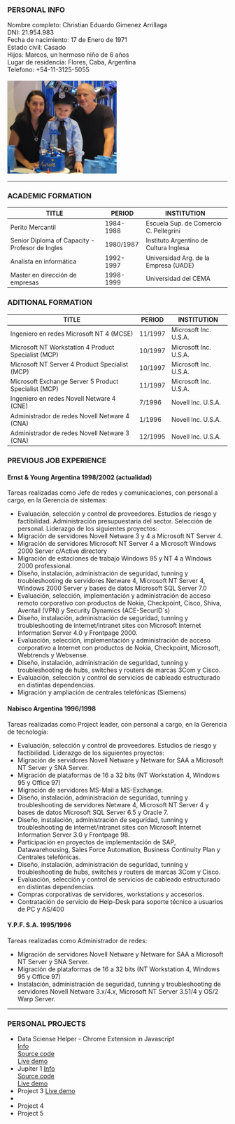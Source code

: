 ### **PERSONAL INFO**

Nombre completo: Christian Eduardo Gimenez Arrillaga  
DNI: 21.954.983  
Fecha de nacimiento: 17 de Enero de 1971  
Estado civil: Casado  
Hijos: Marcos, un hermoso niño de 6 años  
Lugar de residencia: Flores, Caba, Argentina  
Telefono: +54-11-3125-5055  
<br>
<img src="images/foto_familiar.jpg" width="250" />

____

### **ACADEMIC FORMATION**

| TITLE | PERIOD | INSTITUTION |
| -------- | -------- | ------ |
| Perito Mercantil | 1984-1988 | Escuela Sup. de Comercio C. Pellegrini |
| Senior Diploma of Capacity - Profesor de Ingles | 1980/1987 | Instituto Argentino de Cultura Inglesa |
| Analista en informática | 1992-1997 | Universidad Arg. de la Empresa (UADE) |
| Master en dirección de empresas | 1998-1999 |Universidad del CEMA |

### **ADITIONAL FORMATION**

| TITLE | PERIOD | INSTITUTION |
| -------- | -------- | ------ |
| Ingeniero en redes Microsoft NT 4 (MCSE) | 11/1997 | Microsoft Inc. U.S.A. |
| Microsoft NT Workstation 4 Product Specialist (MCP) | 10/1997 | Microsoft Inc. U.S.A. |
| Microsoft NT Server 4 Product Specialist (MCP) | 10/1997 | Microsoft Inc. U.S.A. |
| Microsoft Exchange Server 5 Product Specialist (MCP) | 11/1997 | Microsoft Inc. U.S.A. |
| Ingeniero en redes Novell Netware 4 (CNE) | 7/1996 | Novell Inc. U.S.A. |
| Administrador de redes Novell Netware 4 (CNA) | 1/1996 | Novell Inc. U.S.A. |
| Administrador de redes Novell Netware 3 (CNA) | 12/1995 | Novell Inc. U.S.A. |

### **PREVIOUS JOB EXPERIENCE**

#### Ernst & Young Argentina	1998/2002 (actualidad)
Tareas realizadas como Jefe de redes y comunicaciones, con personal a cargo,  en la Gerencia de sistemas:
- Evaluación, selección y control de proveedores. Estudios de riesgo y factibilidad. Administración presupuestaria del sector. Selección de personal. Liderazgo de los siguientes proyectos:
- Migración de servidores Novell Netware 3 y 4 a Microsoft NT Server 4.
- Migración de servidores Microsoft NT Server 4 a Microsoft Windows 2000 Server c/Active directory
- Migración de estaciones de trabajo Windows 95 y NT 4 a Windows 2000 professional.
- Diseño, instalación, administración de seguridad, tunning y troubleshooting de servidores  Netware 4, Microsoft NT Server 4, Windows 2000 Server y bases de datos Microsoft SQL Server 7.0
- Evaluación, selección, implementación y administración de acceso remoto corporativo con productos  de Nokia, Checkpoint, Cisco, Shiva, Aventail (VPN) y Security Dynamics (ACE-SecurID´s)
- Diseño, instalación, administración de seguridad, tunning y troubleshooting de internet/intranet sites con Microsoft Internet Information Server 4.0 y Frontpage 2000.
- Evaluación, selección, implementación y administración de acceso corporativo a Internet con productos de Nokia,  Checkpoint, Microsoft, Webtrends y Websense.
- Diseño, instalación, administración de seguridad, tunning y troubleshooting de hubs, switches y routers de marcas 3Com y Cisco.
- Evaluación, selección y control de servicios de cableado estructurado en distintas dependencias.
- Migración y ampliación de centrales telefónicas (Siemens)

#### Nabisco Argentina		1996/1998
Tareas realizadas como Project leader, con personal a cargo, en la Gerencia de tecnología:
- Evaluación, selección y control de proveedores. Estudios de riesgo y factibilidad. Liderazgo de los siguientes proyectos:
- Migración de servidores Novell Netware y Netware for SAA a Microsoft NT Server y SNA Server.
- Migración de plataformas de 16 a 32 bits (NT Workstation 4, Windows 95 y Office 97)
- Migración de servidores MS-Mail a MS-Exchange.
- Diseño, instalación, administración de seguridad, tunning y troubleshooting de servidores  Netware 4, Microsoft NT Server 4 y bases de datos Microsoft SQL Server 6.5 y Oracle 7.
- Diseño, instalación, administración de seguridad, tunning y troubleshooting de internet/intranet sites con Microsoft Internet Information Server 3.0 y Frontpage 98.
- Participación en proyectos de implementación de SAP, Datawarehousing, Sales Force Automation, Business Continuity Plan y Centrales telefónicas.
- Diseño, instalación, administración de seguridad, tunning y troubleshooting de hubs, switches y routers de marcas 3Com y Cisco.
- Evaluación, selección y control de servicios de cableado estructurado en distintas dependencias.
- Compras corporativas de servidores, workstations y accesorios.
- Contratación de servicio de Help-Desk para soporte técnico a usuarios de PC y AS/400

#### Y.P.F. S.A.			1995/1996
Tareas realizadas como Administrador de redes:
- Migración de servidores  Novell Netware y Netware for SAA a Microsoft NT Server y SNA Server.
- Migración de plataformas de 16 a 32 bits (NT Workstation 4, Windows 95 y Office 97)
- Instalación, administración de seguridad, tunning y troubleshooting de servidores Novell Netware 3.x/4.x, Microsoft NT Server 3.51/4 y OS/2 Warp Server.

***

### **PERSONAL PROJECTS**

- Data Sciense Helper - Chrome Extension in Javascript  
[Info](/dshproject)  
[Source code](https://github.com/cegagit/cegagit.github.io/tree/main/mycode/javascript/datasciencehelper)  
[Live demo](/demos/javascript/datasciencehelper/datasciencehelper.html)
- Jupiter 1
[Info](/test1)  
[Source code](https://github.com/cegagit/cegagit.github.io/tree/main/mycode/python/tests)  
[Live demo](https://mybinder.org/v2/gh/cegagit/cegagit.github.io/HEAD?labpath=docs%2Fdemos%2Fpython%2Fjupyter1%2Fjupyter1.ipynb)
- Project 3
[Live demo](https://notebooks.gesis.org/binder/jupyter/user/cegagit-cegagit.github.io-p5kqam4r/doc/tree/docs/demos/python/jupyter1/jupyter1.ipynb)
- 
- Project 4
- Project 5
